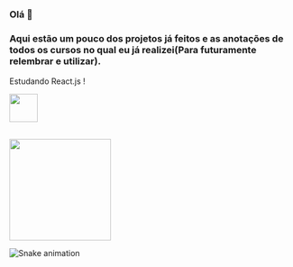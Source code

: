 ### Olá 👋
    
### Aqui estão um pouco dos projetos já feitos e as anotações de todos os cursos no qual eu já realizei(Para futuramente relembrar e utilizar).

<div font_size="1.4rem"> 
    Estudando React.js ! <img heigth="15px" width="15px" src="https://cdn.jsdelivr.net/gh/devicons/devicon/icons/react/react-original.svg" />
</div>

<a href="https://www.linkedin.com/in/ericmli/"><img heigth="20px" width="50px" src="https://cdn.jsdelivr.net/gh/devicons/devicon/icons/linkedin/linkedin-original-wordmark.svg" /></a>

##

<img height="180em" src="https://github-readme-stats.vercel.app/api/top-langs/?username=ericmli&layout=compact&langs_count=7&theme=synthwave"/>

![Snake animation](https://github.com/ericmli/ericmli/blob/output/github-contribution-grid-snake.svg)
  

